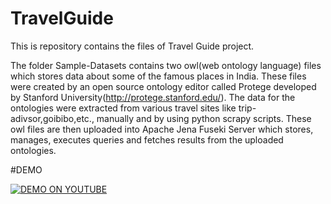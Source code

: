 # TravelGuide
This is repository contains the files of Travel Guide project.

The folder Sample-Datasets contains two owl(web ontology language) files which stores data about some of the famous places in India. These files were created by an open source ontology editor called Protege developed by Stanford University(http://protege.stanford.edu/). The data for the ontologies were extracted from various travel sites like trip-adivsor,goibibo,etc., manually and by using python scrapy scripts. These owl files are then uploaded into Apache Jena Fuseki Server which stores, manages, executes queries and fetches results from the uploaded ontologies.

#DEMO

[![DEMO ON YOUTUBE](https://img.youtube.com/vi/LrqpG56l74E/0.jpg)](https://www.youtube.com/watch?v=LrqpG56l74E)
